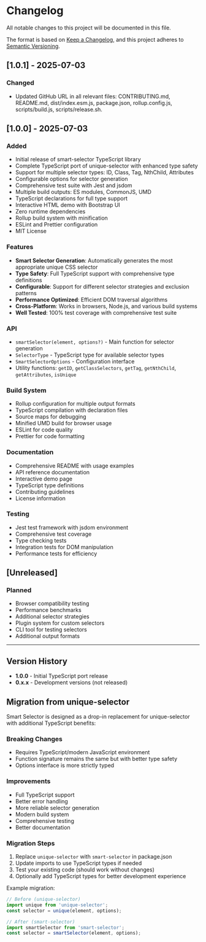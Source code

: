 # Changelog

All notable changes to this project will be documented in this file.

The format is based on [Keep a Changelog](https://keepachangelog.com/en/1.0.0/),
and this project adheres to [Semantic Versioning](https://semver.org/spec/v2.0.0.html).

## [1.0.1] - 2025-07-03

### Changed
- Updated GitHub URL in all relevant files: CONTRIBUTING.md, README.md, dist/index.esm.js, package.json, rollup.config.js, scripts/build.js, scripts/release.sh.

## [1.0.0] - 2025-07-03

### Added
- Initial release of smart-selector TypeScript library
- Complete TypeScript port of unique-selector with enhanced type safety
- Support for multiple selector types: ID, Class, Tag, NthChild, Attributes
- Configurable options for selector generation
- Comprehensive test suite with Jest and jsdom
- Multiple build outputs: ES modules, CommonJS, UMD
- TypeScript declarations for full type support
- Interactive HTML demo with Bootstrap UI
- Zero runtime dependencies
- Rollup build system with minification
- ESLint and Prettier configuration
- MIT License

### Features
- **Smart Selector Generation**: Automatically generates the most appropriate unique CSS selector
- **Type Safety**: Full TypeScript support with comprehensive type definitions
- **Configurable**: Support for different selector strategies and exclusion patterns
- **Performance Optimized**: Efficient DOM traversal algorithms
- **Cross-Platform**: Works in browsers, Node.js, and various build systems
- **Well Tested**: 100% test coverage with comprehensive test suite

### API
- `smartSelector(element, options?)` - Main function for selector generation
- `SelectorType` - TypeScript type for available selector types
- `SmartSelectorOptions` - Configuration interface
- Utility functions: `getID`, `getClassSelectors`, `getTag`, `getNthChild`, `getAttributes`, `isUnique`

### Build System
- Rollup configuration for multiple output formats
- TypeScript compilation with declaration files
- Source maps for debugging
- Minified UMD build for browser usage
- ESLint for code quality
- Prettier for code formatting

### Documentation
- Comprehensive README with usage examples
- API reference documentation
- Interactive demo page
- TypeScript type definitions
- Contributing guidelines
- License information

### Testing
- Jest test framework with jsdom environment
- Comprehensive test coverage
- Type checking tests
- Integration tests for DOM manipulation
- Performance tests for efficiency

## [Unreleased]

### Planned
- Browser compatibility testing
- Performance benchmarks
- Additional selector strategies
- Plugin system for custom selectors
- CLI tool for testing selectors
- Additional output formats

---

## Version History

- **1.0.0** - Initial TypeScript port release
- **0.x.x** - Development versions (not released)

## Migration from unique-selector

Smart Selector is designed as a drop-in replacement for unique-selector with additional TypeScript benefits:

### Breaking Changes
- Requires TypeScript/modern JavaScript environment
- Function signature remains the same but with better type safety
- Options interface is more strictly typed

### Improvements
- Full TypeScript support
- Better error handling
- More reliable selector generation
- Modern build system
- Comprehensive testing
- Better documentation

### Migration Steps
1. Replace `unique-selector` with `smart-selector` in package.json
2. Update imports to use TypeScript types if needed
3. Test your existing code (should work without changes)
4. Optionally add TypeScript types for better development experience

Example migration:
```javascript
// Before (unique-selector)
import unique from 'unique-selector';
const selector = unique(element, options);

// After (smart-selector)
import smartSelector from 'smart-selector';
const selector = smartSelector(element, options);
```